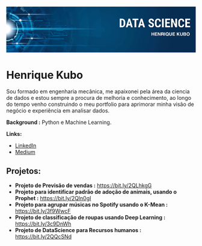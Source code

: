 <p align="center">
  <img src="banner.png" >
</p>

# Henrique Kubo

Sou formado em engenharia mecânica, me apaixonei pela área da ciencia de dados e estou sempre a procura de melhoria e conhecimento, ao longo do tempo venho construindo o meu portfolio para aprimorar minha visão de negócio e experiência em analisar dados.

**Background :** Python e Machine Learning.

**Links:**
* [LinkedIn](https://www.linkedin.com/in/kubohenrique)
* [Medium](https://medium.com/@henrique.kubo)


## Projetos:

* **Projeto de Previsão de vendas :** https://bit.ly/2QLhkgG
* **Projeto para identificar padrão de adoção de animais, usando o Prophet :** https://bit.ly/2Qln0gI
* **Projeto para agrupar músicas no Spotify usando o K-Mean :** https://bit.ly/3f9WwcF
* **Projeto de classificação de roupas usando Deep Learning :** https://bit.ly/3c9DnWh
* **Projeto de DataScience para Recursos humanos :** https://bit.ly/2QQcSNd
